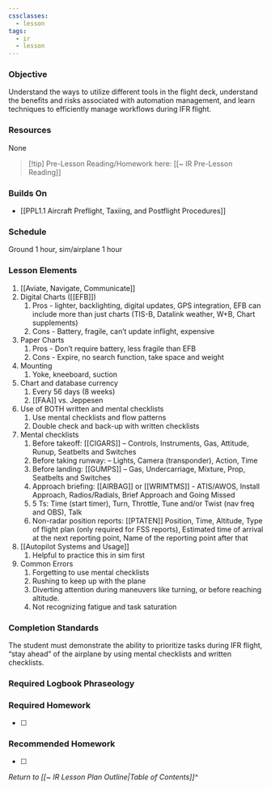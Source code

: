 ```yaml
---
cssclasses:
  - lesson
tags:
  - ir
  - lesson
---
```

### Objective
Understand the ways to utilize different tools in the flight deck, understand the benefits and risks associated with automation management, and learn techniques to efficiently manage workflows during IFR flight. 

### Resources
None

> [!tip] Pre-Lesson Reading/Homework here: [[~ IR Pre-Lesson Reading]]

### Builds On
- [[PPL1.1 Aircraft Preflight, Taxiing, and Postflight Procedures]]

### Schedule
Ground 1 hour, sim/airplane 1 hour

### Lesson Elements
1. [[Aviate, Navigate, Communicate]]
2. Digital Charts ([[EFB]])
	1. Pros - lighter, backlighting, digital updates, GPS integration, EFB can include more than just charts (TIS-B, Datalink weather, W+B, Chart supplements)
	2. Cons - Battery, fragile, can’t update inflight, expensive
3. Paper Charts
	1. Pros - Don’t require battery, less fragile than EFB
	2. Cons - Expire, no search function, take space and weight
4. Mounting
	1. Yoke, kneeboard, suction
5. Chart and database currency
	1. Every 56 days (8 weeks)
	2. [[FAA]] vs. Jeppesen
6. Use of BOTH written and mental checklists 
	1. Use mental checklists and flow patterns 
	2. Double check and back-up with written checklists 
7. Mental checklists 
	1. Before takeoff: [[CIGARS]] – Controls, Instruments, Gas, Attitude, Runup, Seatbelts and Switches 
	2. Before taking runway: – Lights, Camera (transponder), Action, Time
	3. Before landing: [[GUMPS]] – Gas, Undercarriage, Mixture, Prop, Seatbelts and Switches 
	4. Approach briefing: [[AIRBAG]] or [[WRIMTMS]] - ATIS/AWOS, Install Approach, Radios/Radials, Brief Approach and Going Missed
	5. 5 Ts: Time (start timer), Turn, Throttle, Tune and/or Twist (nav freq and OBS), Talk 
	6. Non-radar position reports: [[PTATEN]] Position, Time, Altitude, Type of flight plan (only required for FSS reports), Estimated time of arrival at the next reporting point, Name of the reporting point after that
8. [[Autopilot Systems and Usage]]
	1. Helpful to practice this in sim first
9. Common Errors 
	1. Forgetting to use mental checklists 
	2. Rushing to keep up with the plane 
	3. Diverting attention during maneuvers like turning, or before reaching altitude. 
	4. Not recognizing fatigue and task saturation

### Completion Standards
The student must demonstrate the ability to prioritize tasks during IFR flight, “stay ahead” of the airplane by using mental checklists and written checklists.

### Required Logbook Phraseology

### Required Homework
- [ ] 

### Recommended Homework
- [ ] 

*Return to [[~ IR Lesson Plan Outline|Table of Contents]]^*